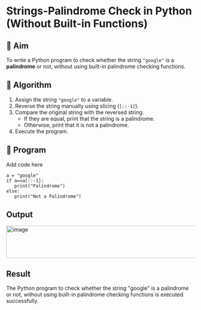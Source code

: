 # Strings-Palindrome Check in Python (Without Built-in Functions)

## 🎯 Aim
To write a Python program to check whether the string `"google"` is a **palindrome** or not, without using built-in palindrome checking functions.

## 🧠 Algorithm
1. Assign the string `"google"` to a variable.
2. Reverse the string manually using slicing (`[::-1]`).
3. Compare the original string with the reversed string.
   - If they are equal, print that the string is a palindrome.
   - Otherwise, print that it is not a palindrome.
4. Execute the program.

## 🧾 Program

Add code here
```
a = "google"
if a==a[::-1]:
   print("Palindrome")
else:
   print("Not a Palindrome")
```
## Output
<img width="515" height="87" alt="image" src="https://github.com/user-attachments/assets/1655a0fa-43df-447b-afca-b67336073bde" />

## Result
The Python program to check whether the string "google" is a palindrome or not, without using built-in palindrome checking functions is executed successfully.

